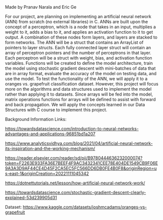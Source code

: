 Made by Pranav Narala and Eric Ge

For our project, are planning on implementing an artificial neural network (ANN) from scratch (no external libraries) in C. ANNs are built upon the concept of a perceptron, which is a node that takes in an input, multiplies a weight to it, adds a bias to it, and applies an activation function to it to get output. A combination of these nodes form layers, and layers are stacked to form networks. The ANN will be a struct that contains an ArrayList of pointers to layer structs. Each fully connected layer struct will contain an array of perceptron pointers and the number of perceptrons in that layer. Each perceptron will be a struct with weight, bias, and activation function variables. Functions will be created to define the model architecture, train the model using stochastic gradient descent with mini-batches of data that are in array format, evaluate the accuracy of the model on testing data, and use the model. To test the functionality of the ANN, we will apply it to a oranges vs. grapefruit classification dataset. However, this project will focus more on the algorithms and data structures used to implement the model rather than applying it to datasets. Since arrays will be fed into the model, matrix operations functions for arrays will be defined to assist with forward and back propagation. We will apply the concepts learned in our Data Structures with C course to implement this project.

Background Information Links:

https://towardsdatascience.com/introduction-to-neural-networks-advantages-and-applications-96851bd1a207

https://www.analyticsvidhya.com/blog/2021/04/artificial-neural-network-its-inspiration-and-the-working-mechanism/

https://reader.elsevier.com/reader/sd/pii/B9780444636232000074?token=F2263E933FA36E7BEEF4F9AC3432341CEE78E404DE1549CB9F06E9A3A3D9AF44CE4D45F2CA5EC5FC566DD6DB0FE4B0F8&originRegion=us-east-1&originCreation=20221111045342

https://dotnettutorials.net/lesson/how-artificial-neural-network-work/

https://towardsdatascience.com/stochastic-gradient-descent-clearly-explained-53d239905d31

Dataset: https://www.kaggle.com/datasets/joshmcadams/oranges-vs-grapefruit